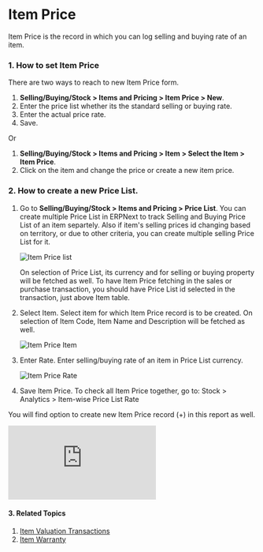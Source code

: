 <!-- add-breadcrumbs -->
# Item Price

Item Price is the record in which you can log selling and buying rate of an item.

### 1. How to set Item Price

There are two ways to reach to new Item Price form.

1. **Selling/Buying/Stock > Items and Pricing > Item Price > New**.
2. Enter the price list whether its the standard selling or buying rate.
3. Enter the actual price rate.
4. Save.

Or

1. **Selling/Buying/Stock > Items and Pricing > Item > Select the Item > Item Price**.
2. Click on the item and change the price or create a new item price.

### 2. How to create a new Price List.

1. Go to **Selling/Buying/Stock > Items and Pricing > Price List**. You can create multiple Price List in ERPNext to track Selling and Buying Price List of an item separtely. Also if item's selling prices id changing based on territory, or due to other criteria, you can create multiple selling Price List for it.

    ![Item Price list]({{docs_base_url}}/assets/img/stock/item-price-1.png)

    On selection of Price List, its currency and for selling or buying property will be fetched as well. To have Item Price fetching in the sales or purchase transaction, you should have Price List id selected in the transaction, just above Item table.

2. Select Item. Select item for which Item Price record is to be created. On selection of Item Code, Item Name and Description will be fetched as well.

    ![Item Price Item]({{docs_base_url}}/assets/img/stock/item-price-2.png)

3. Enter Rate. Enter selling/buying rate of an item in Price List currency.

    ![Item Price Rate]({{docs_base_url}}/assets/img/stock/item-price-3.png)

4. Save Item Price. To check all Item Price together, go to:
    Stock > Analytics > Item-wise Price List Rate

You will find option to create new Item Price record (+) in this report as well.

<div>
    <div class="embed-container">
        <iframe src='https://www.youtube.com/embed/FcOsV-e8ymE?start=193' frameborder='0' frameborder='0' allow="autoplay; encrypted-media" allowfullscreen>
        </iframe>
    </div>
</div>

#### 3. Related Topics
1. [Item Valuation Transactions](/docs/user/manual/en/stock/articles/item-valuation-transactions)
1. [Item Warranty](/docs/user/manual/en/stock/item-warranty)
